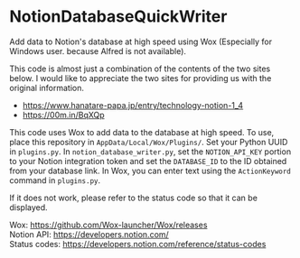 # NotionDatabaseQuickWriter
Add data to Notion's database at high speed using Wox (Especially for Windows user. because Alfred is not available).

This code is almost just a combination of the contents of the two sites below. I would like to appreciate the two sites for providing us with the original information.

+ https://www.hanatare-papa.jp/entry/technology-notion-1_4
+ https://00m.in/BqXQp

This code uses Wox to add data to the database at high speed. To use, place this repository in `AppData/Local/Wox/Plugins/`. Set your Python UUID in `plugins.py`.
In `notion_database_writer.py`, set the `NOTION_API_KEY` portion to your Notion integration token and set the `DATABASE_ID` to the ID obtained from your database link.
In Wox, you can enter text using the `ActionKeyword` command in `plugins.py`.

If it does not work, please refer to the status code so that it can be displayed.

Wox: https://github.com/Wox-launcher/Wox/releases \
Notion API: https://developers.notion.com/ \
Status codes: https://developers.notion.com/reference/status-codes
